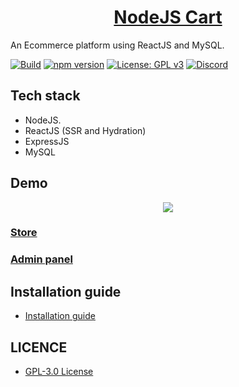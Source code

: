 # <div align="center">[NodeJS Cart](https://github.com/nodeonline/nodejscart/)</div>
An Ecommerce platform using ReactJS and MySQL.

[![Build](https://github.com/nodeonline/nodejscart/actions/workflows/build.yml/badge.svg)](https://github.com/nodeonline/nodejscart/actions/workflows/build.yml)
[![npm version](https://badge.fury.io/js/%40nodejscart%2Fcore.svg)](https://badge.fury.io/js/%40nodejscart%2Fcore)
[![License: GPL v3](https://img.shields.io/badge/License-GPLv3-blue.svg)](https://www.gnu.org/licenses/gpl-3.0)
[![Discord](https://badgen.net/badge/icon/discord?icon=discord&label)](https://discord.gg/GSzt7dt7RM)

## Tech stack
- NodeJS.
- ReactJS (SSR and Hydration)
- ExpressJS
- MySQL

## Demo
<p align="center">
  <img src="https://nodejscart.com/img/nodejscart-demo.png">
</p>

### [Store](https://demo.nodejscart.com/)
### [Admin panel](https://demo.nodejscart.com/admin/)

## Installation guide
- [Installation guide](https://nodejscart.com/docs/getting-started/installation)

## LICENCE
- [GPL-3.0 License](https://github.com/nodeonline/nodejscart/blob/main/LICENSE)
